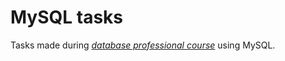 # MySQL tasks

Tasks made during
_[database professional course](https://codigofacilito.com/cursos/base-datos-profesional)_
using MySQL.

